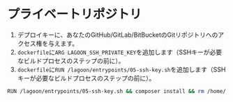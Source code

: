 # プライベートリポジトリ

1. デプロイキーに、あなたのGitHub/GitLab/BitBucketのGitリポジトリへのアクセス権を与えます。
2. `dockerfile`に`ARG LAGOON_SSH_PRIVATE_KEY`を追加します（SSHキーが必要なビルドプロセスのステップの前に）。
3. `dockerfile`に`RUN /lagoon/entrypoints/05-ssh-key.sh`を追加します（SSHキーが必要なビルドプロセスのステップの前に）。

```bash title="プライベートリポジトリの設定"
RUN /lagoon/entrypoints/05-ssh-key.sh && composer install && rm /home/.ssh/key
```